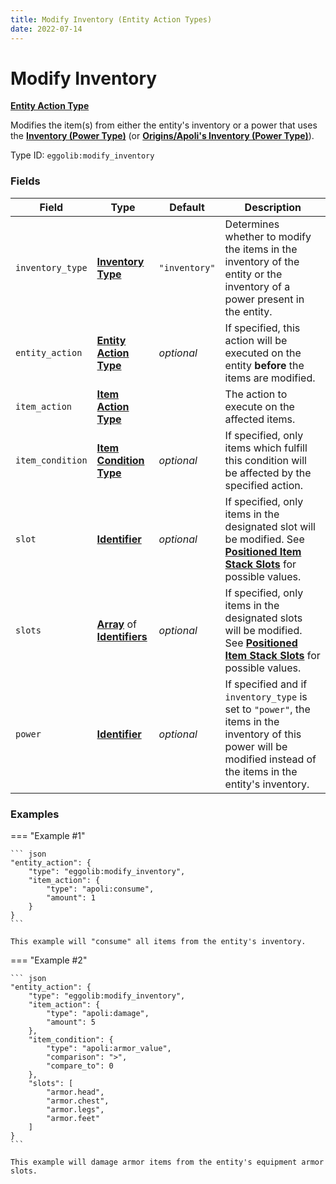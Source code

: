 ```yaml
---
title: Modify Inventory (Entity Action Types)
date: 2022-07-14
---
```


#   Modify Inventory

**[Entity Action Type]**

Modifies the item(s) from either the entity's inventory or a power that uses the **[Inventory (Power Type)]** (or **[Origins/Apoli's Inventory (Power Type)]**).

Type ID: `eggolib:modify_inventory`


### Fields

Field | Type | Default | Description
------|------|---------|------------
`inventory_type` | **[Inventory Type]** | `"inventory"` | Determines whether to modify the items in the inventory of the entity or the inventory of a power present in the entity.
`entity_action` | **[Entity Action Type]** | *optional* | If specified, this action will be executed on the entity **before** the items are modified.
`item_action` | **[Item Action Type]** | | The action to execute on the affected items.
`item_condition` | **[Item Condition Type]** | *optional* | If specified, only items which fulfill this condition will be affected by the specified action.
`slot` | **[Identifier]** | *optional* | If specified, only items in the designated slot will be modified. See **[Positioned Item Stack Slots]** for possible values.
`slots` | **[Array]** of **[Identifiers]** | *optional* | If specified, only items in the designated slots will be modified. See **[Positioned Item Stack Slots]** for possible values.
`power` | **[Identifier]** | *optional* | If specified and if `inventory_type` is set to `"power"`, the items in the inventory of this power will be modified instead of the items in the entity's inventory.


### Examples

=== "Example #1"

    ``` json
    "entity_action": {
        "type": "eggolib:modify_inventory",
        "item_action": {
            "type": "apoli:consume",
            "amount": 1
        }
    }
    ```

    This example will "consume" all items from the entity's inventory.


=== "Example #2"

    ``` json
    "entity_action": {
        "type": "eggolib:modify_inventory",
        "item_action": {
            "type": "apoli:damage",
            "amount": 5
        },
        "item_condition": {
            "type": "apoli:armor_value",
            "comparison": ">",
            "compare_to": 0
        },
        "slots": [
            "armor.head",
            "armor.chest",
            "armor.legs",
            "armor.feet"
        ]
    }
    ```

    This example will damage armor items from the entity's equipment armor slots.



[Inventory (Power Type)]: ../power_types/inventory.md
[Origins/Apoli's Inventory (Power Type)]: https://origins.readthedocs.io/en/1.4.1/types/power_types/inventory/
[Entity Action Type]: ../entity_action_types.md
[Inventory Type]: https://origins.readthedocs.io/en/latest/misc/extras/inventory_type
[Item Action Type]: https://origins.readthedocs.io/en/1.4.1/types/item_action_types
[Item Condition Type]: ../item_condition_types.md
[Identifier]: https://origins.readthedocs.io/en/1.4.1/types/data_types/identifier
[Identifiers]: https://origins.readthedocs.io/en/1.4.1/types/data_types/identifier
[Array]: https://origins.readthedocs.io/en/1.4.1/types/data_types/array
[Positioned Item Stack Slots]: https://origins.readthedocs.io/en/1.4.1/misc/extras/positioned_item_stack_slots
[Item Stack]: https://origins.readthedocs.io/en/1.4.1/types/data_types/item_stack
